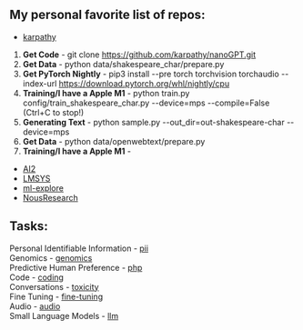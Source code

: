 ## My personal favorite list of repos:

- [karpathy](https://github.com/karpathy)

1. **Get Code** - git clone https://github.com/karpathy/nanoGPT.git
2. **Get Data** - python data/shakespeare_char/prepare.py
3. **Get PyTorch Nightly** - pip3 install --pre torch torchvision torchaudio --index-url https://download.pytorch.org/whl/nightly/cpu   
4. **Training/I have a Apple M1** - python train.py config/train_shakespeare_char.py --device=mps --compile=False (Ctrl+C to stop!)
5. **Generating Text** - python sample.py --out_dir=out-shakespeare-char --device=mps 
6. **Get Data** - python data/openwebtext/prepare.py
7. **Training/I have a Apple M1** -
   
- [AI2](https://github.com/allenai/open-instruct?tab=readme-ov-file)
- [LMSYS](https://github.com/lm-sys)
- [ml-explore](https://github.com/ml-explore)
- [NousResearch](https://github.com/orgs/NousResearch/repositories)

## Tasks:  

Personal Identifiable Information - [pii](pii)  
Genomics - [genomics](genomics)  
Predictive Human Preference - [php](php)  
Code - [coding](coding)  
Conversations - [toxicity](toxicity)  
Fine Tuning - [fine-tuning](fine-tuning)  
Audio - [audio](audio)  
Small Language Models - [llm](llm)  



